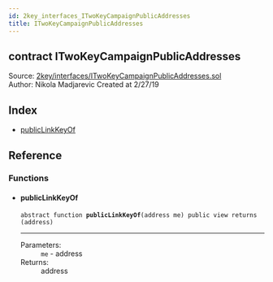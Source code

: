 ```yaml
---
id: 2key_interfaces_ITwoKeyCampaignPublicAddresses
title: ITwoKeyCampaignPublicAddresses
---
```


<div class="contract-doc"><div class="contract"><h2 class="contract-header"><span class="contract-kind">contract</span> ITwoKeyCampaignPublicAddresses</h2><div class="source">Source: <a href="git+https://github.com/2keynet/web3-alpha/blob/v0.0.3/contracts/2key/interfaces/ITwoKeyCampaignPublicAddresses.sol" target="_blank">2key/interfaces/ITwoKeyCampaignPublicAddresses.sol</a></div><div class="author">Author: Nikola Madjarevic Created at 2/27/19</div></div><div class="index"><h2>Index</h2><ul><li><a href="2key_interfaces_ITwoKeyCampaignPublicAddresses.html#publicLinkKeyOf">publicLinkKeyOf</a></li></ul></div><div class="reference"><h2>Reference</h2><div class="functions"><h3>Functions</h3><ul><li><div class="item function"><span id="publicLinkKeyOf" class="anchor-marker"></span><h4 class="name">publicLinkKeyOf</h4><div class="body"><code class="signature"><span>abstract </span>function <strong>publicLinkKeyOf</strong><span>(address me) </span><span>public </span><span>view </span><span>returns  (address) </span></code><hr/><dl><dt><span class="label-parameters">Parameters:</span></dt><dd><div><code>me</code> - address</div></dd><dt><span class="label-return">Returns:</span></dt><dd>address</dd></dl></div></div></li></ul></div></div></div>
